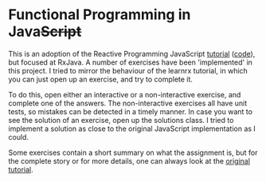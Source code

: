 Functional Programming in Java~~Script~~
=======

This is an adoption of the Reactive Programming JavaScript [tutorial](http://reactive-extensions.github.io/learnrx/) ([code](https://github.com/Reactive-Extensions/learnrx)), but focused at RxJava. A number of exercises have been 'implemented' in this project. I tried to mirror the behaviour of the learnrx tutorial, in which you can just open up an exercise, and try to complete it.

To do this, open either an interactive or a non-interactive exercise, and complete one of the answers. The non-interactive exercises all have unit tests, so mistakes can be detected in a timely manner. In case you want to see the solution of an exercise, open up the solutions class. I tried to implement a solution as close to the original JavaScript implementation as I could.

Some exercises contain a short summary on what the assignment is, but for the complete story or for more details, one can always look at the [original tutorial](http://reactive-extensions.github.io/learnrx/).
